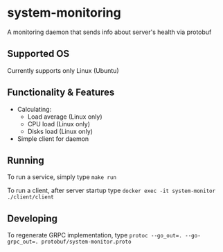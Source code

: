 # system-monitoring

A monitoring daemon that sends info about server's health via protobuf

## Supported OS

Currently supports only Linux (Ubuntu)

## Functionality & Features

* Calculating:
  * Load average (Linux only)
  * CPU load (Linux only)
  * Disks load (Linux only)
* Simple client for daemon

## Running

To run a service, simply type
`make run`

To run a client, after server startup type
`docker exec -it system-monitor ./client/client`

## Developing

To regenerate GRPC implementation, type
`protoc --go_out=. --go-grpc_out=. protobuf/system-monitor.proto`